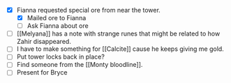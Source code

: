 - [x] Fianna requested special ore from near the tower. 
	- [x] Mailed ore to Fianna
	- [ ] Ask Fianna about ore
- [ ] [[Melyana]] has a note with strange runes that might be related to how Zahir disappeared.
- [ ] I have to make something for [[Calcite]] cause he keeps giving me gold.
- [ ] Put tower locks back in place? 
- [ ] Find someone from the [[Monty bloodline]].
- [ ] Present for Bryce